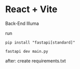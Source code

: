 # React + Vite

Back-End Illuma

run

`pip install "fastapi[standard]"`

`fastapi dev main.py`

after: create requirements.txt
